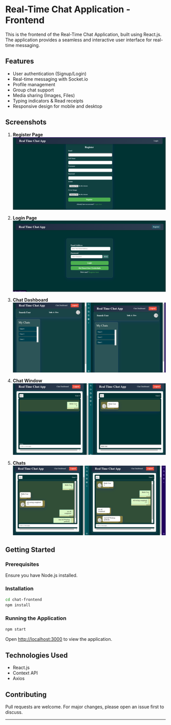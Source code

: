 # Real-Time Chat Application - Frontend

This is the frontend of the Real-Time Chat Application, built using React.js. The application provides a seamless and interactive user interface for real-time messaging.

## Features
- User authentication (Signup/Login)
- Real-time messaging with Socket.io
- Profile management
- Group chat support
- Media sharing (Images, Files)
- Typing indicators & Read receipts
- Responsive design for mobile and desktop

## Screenshots

1. **Register Page**  
   ![Register Page](./screenshots/register.png)

2. **Login Page**  
   ![Login Page](./screenshots/login.png)

3. **Chat Dashboard**  
   ![Chat Dashboard](./screenshots/chatDashboard.png)

4. **Chat Window**  
   ![Chat Window](./screenshots/chatWindow.png)

5. **Chats**  
   ![Chats](./screenshots/chats.png)

## Getting Started

### Prerequisites
Ensure you have Node.js installed.

### Installation
```bash
cd chat-frontend
npm install
```

### Running the Application
```bash
npm start
```
Open [http://localhost:3000](http://localhost:3000) to view the application.

## Technologies Used
- React.js
- Context API
- Axios

## Contributing
Pull requests are welcome. For major changes, please open an issue first to discuss.

---
